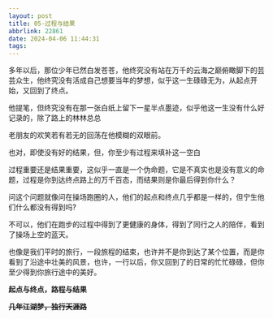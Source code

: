 ```yaml
---
layout: post
title: 05-过程与结果
abbrlink: 22861
date: 2024-04-06 11:44:31
tags:
---
```

多年以后，那位少年已然白发苍苍，他终究没有站在万千的云海之巅俯瞰脚下的芸芸众生，他终究没有活成自己想要当年的梦想，似乎这一生碌碌无为，从起点开始，又回到了终点。

他提笔，但终究没有在那一张白纸上留下一星半点墨迹，似乎他这一生没有什么好记录的，除了路上的林林总总

老朋友的欢笑若有若无的回荡在他模糊的双眼前。

也对，即使没有好的结果，但，你至少有过程来填补这一空白

过程重要还是结果重要，这似乎一直是一个伪命题，它是不真实也是没有意义的命题，过程是你到达终点路上的万千百态，而结果则是你最后得到你什么？

问这个问题就像问在操场跑圈的人，他们的起点和终点几乎都是一样的，但宁生他们什么都没有得到吗?

不可以，他们在跑步的过程中得到了更健康的身体，得到了同行之人的陪伴，看到了操场上空的蓝天。

也像是我们平时的旅行，一段旅程的结束，也许并不是你到达了某个位置，而是你看到了沿途中壮美的风景，也许，一行以后，你又回到了的日常的忙忙碌碌，但你至少得到你旅行途中的美好。

**起点与终点，路程与结果**

~~**几年江湖梦，独行天涯路**~~